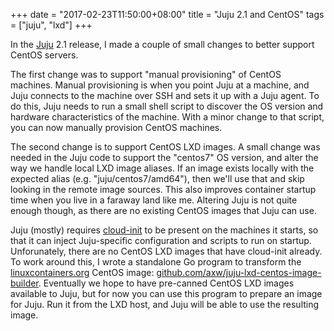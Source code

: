 +++
date = "2017-02-23T11:50:00+08:00"
title = "Juju 2.1 and CentOS"
tags = ["juju", "lxd"]
+++

In the [Juju](https://jujucharms.com/) 2.1 release, I made a couple of small
changes to better support CentOS servers.

The first change was to support "manual provisioning" of CentOS machines.
Manual provisioning is when you point Juju at a machine, and Juju connects
to the machine over SSH and sets it up with a Juju agent. To do this, Juju
needs to run a small shell script to discover the OS version and hardware
characteristics of the machine. With a minor change to that script, you can
now manually provision CentOS machines.

The second change is to support CentOS LXD images. A small change was needed
in the Juju code to support the "centos7" OS version, and alter the way we
handle local LXD image aliases. If an image exists locally with the expected
alias (e.g. "juju/centos7/amd64"), then we'll use that and skip looking in
the remote image sources. This also improves container startup time when
you live in a faraway land like me. Altering Juju is not quite enough though,
as there are no existing CentOS images that Juju can use.

Juju (mostly) requires [cloud-init](https://cloudinit.readthedocs.io/) to be
present on the machines it starts, so that it can inject Juju-specific configuration
and scripts to run on startup. Unforunately, there are no CentOS LXD images
that have cloud-init already. To work around this, I wrote a standalone Go
program to transform the [linuxcontainers.org](https://linuxcontainers.org)
CentOS image: [github.com/axw/juju-lxd-centos-image-builder](https://github.com/axw/juju-lxd-centos-image-builder).
Eventually we hope to have pre-canned CentOS LXD images available to Juju,
but for now you can use this program to prepare an image for Juju. Run it from
the LXD host, and Juju will be able to use the resulting image.

